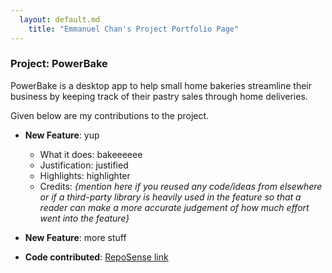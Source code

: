 ```yaml
---
  layout: default.md
    title: "Emmanuel Chan's Project Portfolio Page"
---
```


### Project: PowerBake

PowerBake is a desktop app to help small home bakeries streamline their business by keeping track of their pastry sales through home deliveries.

Given below are my contributions to the project.

* **New Feature**: yup
    * What it does: bakeeeeee
    * Justification: justified
    * Highlights: highlighter
    * Credits: *{mention here if you reused any code/ideas from elsewhere or if a third-party library is heavily used in the feature so that a reader can make a more accurate judgement of how much effort went into the feature}*

* **New Feature**: more stuff

* **Code contributed**: [RepoSense link]()